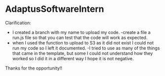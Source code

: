 # AdaptusSoftwareIntern

Clarification:

- I created a branch with my name to upload my code.
-create a file a run.js file so that you can test that the code will work as expected.
- when I used the function to upload to S3 as it did not exist I could not run my code so I left it documented.
-I tried to use as many of the things that came in the template, but some I could not understand how they worked so I did it in a different way I hope it is not negative.


Thanks for the opportunity!!
